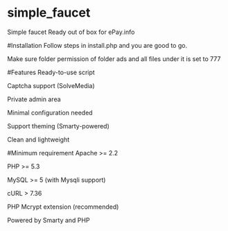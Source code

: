 # simple_faucet
Simple faucet Ready out of box for ePay.info

#Installation
Follow steps in install.php and you are good to go.

Make sure folder permission of folder ads and all files under it  is set to 777


#Features
Ready-to-use script

Captcha support (SolveMedia)

Private admin area

Minimal configuration needed

Support theming (Smarty-powered)

Clean and lightweight


#Minimum requirement
Apache >= 2.2

PHP >= 5.3

MySQL >= 5 (with Mysqli support)

cURL > 7.36

PHP Mcrypt extension (recommended)


Powered by Smarty and PHP
